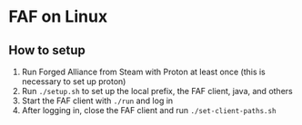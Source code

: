 # FAF on Linux

## How to setup

1. Run Forged Alliance from Steam with Proton at least once (this is necessary to set up proton)
1. Run `./setup.sh` to set up the local prefix, the FAF client, java, and others
1. Start the FAF client with `./run` and log in
1. After logging in, close the FAF client and run `./set-client-paths.sh`
